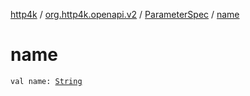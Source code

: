 [http4k](../../index.md) / [org.http4k.openapi.v2](../index.md) / [ParameterSpec](index.md) / [name](./name.md)

# name

`val name: `[`String`](https://kotlinlang.org/api/latest/jvm/stdlib/kotlin/-string/index.html)